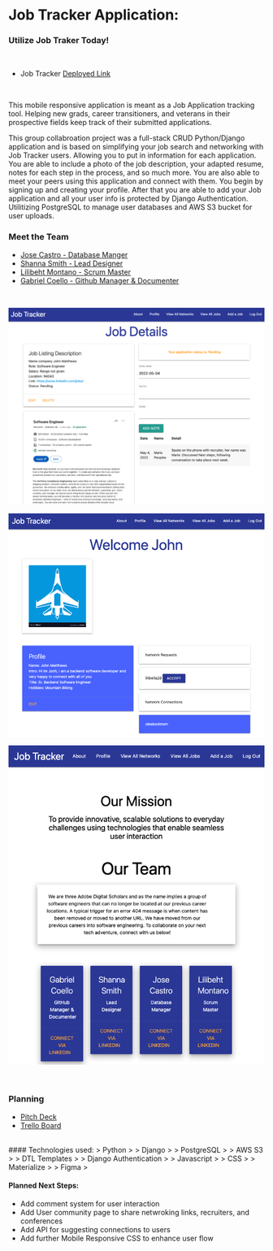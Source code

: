 #  Job Tracker Application:


### Utilize Job Traker Today!
<br>

- Job Tracker [Deployed Link](https://jobtracer.herokuapp.com/)
<br>

<p>This mobile responsive application is meant as a Job Application tracking tool. Helping new grads, career transitioners, and veterans in their prospective fields keep track of their submitted applications. 

<p>This group collabroation project was a full-stack CRUD Python/Django application and is based on simplifying your job search and networking with Job Tracker users. Allowing you to put in information for each application. You are able to include a photo of the job description, your adapted resume, notes for each step in the process, and so much more. You are also able to meet your peers using this application and connect with them. You begin by signing up and creating your profile. After that you are able to add your Job application and all your user info is protected by Django Authentication. Utilitizing PostgreSQL to manage user databases and AWS S3 bucket for user uploads. 

### Meet the Team
- [Jose Castro - Database Manger](https://www.linkedin.com/in/jose-castro-fullstack-dev/)
- [Shanna Smith - Lead Designer](https://www.linkedin.com/in/shanna-smith-full-stack-dev/)
- [Lilibeht Montano - Scrum Master](https://www.linkedin.com/in/lilibeht-montano-29659113b/)
- [Gabriel Coello - Github Manager & Documenter](https://www.linkedin.com/in/gabrielcoellose/)

<br>

![Application Page](screenshots/application.png)

![Profile Page](screenshots/profile.png)

![About Page](screenshots/about.png)

<br>

### Planning
- [Pitch Deck](https://docs.google.com/presentation/d/1gGMe0__gT2qXWe9JK3oomszeMZgLg7xVvH_jHaTTAJ8/edit?usp=sharing)
- [Trello Board](https://trello.com/b/T1CAsZFU/job-trackers)
<br>
#### Technologies used:
> Python
>
> Django
>
> PostgreSQL
>
> AWS S3 
>
> DTL Templates
>
> Django Authentication
>
> Javascript
>
> CSS
>
> Materialize 
>
> Figma
>


#### Planned Next Steps:
- Add comment system for user interaction
- Add User community page to share netwroking links, recruiters, and conferences
- Add API for suggesting connections to users
- Add further Mobile Responsive CSS to enhance user flow
